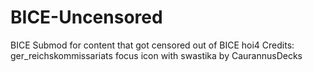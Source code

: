 # BICE-Uncensored
BICE Submod for content that got censored out of BICE hoi4
Credits: ger_reichskommissariats focus icon with swastika by CaurannusDecks